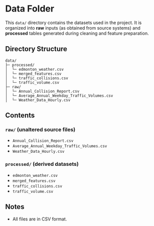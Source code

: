 # Data Folder

This `data/` directory contains the datasets used in the project. It is organized into **raw** inputs (as obtained from source systems) and **processed** tables generated during cleaning and feature preparation.

## Directory Structure
```text
data/
├─ processed/
│  └─ edmonton_weather.csv
│  └─ merged_features.csv
│  └─ traffic_collisions.csv
│  └─ traffic_volume.csv
├─ raw/
│  └─ Annual_Collision_Report.csv
│  └─ Average_Annual_Weekday_Traffic_Volumes.csv
│  └─ Weather_Data_Hourly.csv
```

## Contents

### `raw/` (unaltered source files)
- `Annual_Collision_Report.csv`
- `Average_Annual_Weekday_Traffic_Volumes.csv`
- `Weather_Data_Hourly.csv`

### `processed/` (derived datasets)
- `edmonton_weather.csv`
- `merged_features.csv`
- `traffic_collisions.csv`
- `traffic_volume.csv`

## Notes
- All files are in CSV format.
